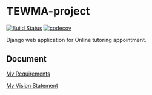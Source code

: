 # TEWMA-project
[![Build Status](https://travis-ci.com/Bouncyyahomie/TEWMA-project.svg?branch=main)](https://travis-ci.com/Bouncyyahomie/TEWMA-project)
[![codecov](https://codecov.io/gh/Bouncyyahomie/TEWMA-project/branch/main/graph/badge.svg)](https://codecov.io/gh/Bouncyyahomie/TEWMA-project)

Django web application for Online tutoring appointment.

## Document
[My Requirements](../../wiki/Requirements)

[My Vision Statement](../../wiki/Vision%20Statement)
